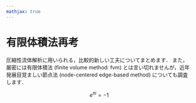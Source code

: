 ```yaml
---
mathjax: true
---
```


# 有限体積法再考

圧縮性流体解析に用いられる，比較的新しい工夫についてまとめます．
また，厳密には有限体積法 (finite volume method: fvm) とは言い切れませんが，近年発展目覚ましい節点法 (node-centered edge-based method) についても調査します．

$$
e^{\pi i}=-1
$$